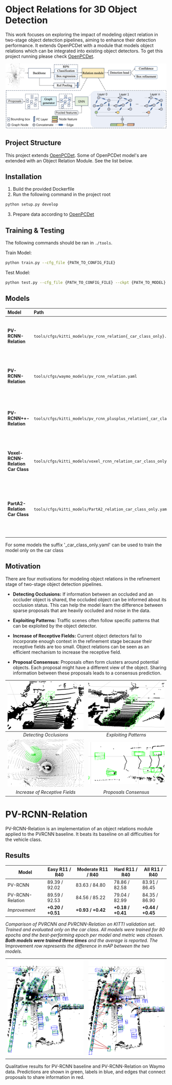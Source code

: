 # Object Relations for 3D Object Detection

This work focuses on exploring the impact of modeling object relation in two-stage object detection pipelines, aiming to enhance their detection performance. It extends OpenPCDet with a module that models object relations which can be integrated into existing object detectors. To get this project running please check [OpenPCDet](https://github.com/open-mmlab/OpenPCDet).
<p align="center">
<img src="resources/pipeline.png"/>
</p>

## Project Structure

This project extends [OpenPCDet](https://github.com/open-mmlab/OpenPCDet). Some of OpenPCDet model's are extended with an Object Relation Module. See the list below.

## Installation

1. Build the provided Dockerfile
2. Run the following command in the project root
```bash
python setup.py develop
```
3. Prepare data according to [OpenPCDet](https://github.com/open-mmlab/OpenPCDet)

## Training & Testing
The following commands should be ran in ``./tools``.

Train Model:
```bash
python train.py --cfg_file {PATH_TO_CONFIG_FILE}
```

Test Model:
```bash
python test.py --cfg_file {PATH_TO_CONFIG_FILE} --ckpt {PATH_TO_MODEL}
```

## Models

| Model                                 | Path                                                                      | Description                                                               | Dataset |
| :------------------------------------ | :------------------------------------------------------------------------ | :------------------------------------------------------------------------ | :------ |
| **PV-RCNN-Relation**                  | `tools/cfgs/kitti_models/pv_rcnn_relation{_car_class_only}.yaml`          | PV-RCNN model extended with the Object Relation Module.                   | KITTI   |
| **PV-RCNN-Relation**                  | `tools/cfgs/waymo_models/pv_rcnn_relation.yaml`          | PV-RCNN model extended with the Object Relation Module.                   | Waymo   |
| **PV-RCNN++-Relation**                | `tools/cfgs/kitti_models/pv_rcnn_plusplus_relation{_car_class_only}.yaml` | PV-RCNN++ model extended with the Object Relation Module.                 | KITTI   |
| **Voxel-RCNN-Relation Car Class**     | `tools/cfgs/kitti_models/voxel_rcnn_relation_car_class_only.yaml`         | Voxel-RCNN extended with the Object Relation Module.                      | KITTI   |
| **PartA2-Relation Car Class**         | `tools/cfgs/kitti_models/PartA2_relation_car_class_only.yaml`             | PartA2 model extended with the Object Relation Module, trained only on the car class. | KITTI   |


For some models the suffix '_car_class_only.yaml' can be used to train the model only on the car class






## Motivation

There are four motivations for modeling object relations in the refinement stage of two-stage object detection pipelines.

- **Detecting Occlusions:** If information between an occluded and an occluder object is shared, the occluded object can be informed about its occlusion status. This can help the model learn the difference between sparse proposals that are heavily occluded and noise in the data.

- **Exploiting Patterns:** Traffic scenes often follow specific patterns that can be exploited by the object detector.

- **Increase of Receptive Fields:** Current object detectors fail to incorporate enough context in the refinement stage because their receptive fields are too small. Object relations can be seen as an efficient mechanism to increase the receptive field.

- **Proposal Consensus:** Proposals often form clusters around potential objects. Each proposal might have a different view of the object. Sharing information between these proposals leads to a consensus prediction.


| ![Image 1](resources/occlusion.png) | ![Image 2](resources/pattern.png) |
|:-:|:-:|
| *Detecting Occlusions*      | *Exploiting Patterns*      |
| ![Image 3](resources/radius.png) | ![Image 4](resources/proposal_consensus.png)
| *Increase of Receptive Fields*      | *Proposals Consensus*      |


# PV-RCNN-Relation

PV-RCNN-Relation is an implementation of an object relations module applied to the PVRCNN baseline. It beats its baseline on all difficulties for the vehicle class.


## Results

| Model             | Easy R11 / R40 | Moderate R11 / R40 | Hard R11 / R40 | All R11 / R40 |
|-------------------|----------------|--------------------|----------------|---------------|
| PV-RCNN            | 89.39 / 92.02  | 83.63 / 84.80      | 78.86 / 82.58  | 83.91 / 86.45 |
| PV-RCNN-Relation   | 89.59 / 92.53  | 84.56 / 85.22      | 79.04 / 82.99  | 84.35 / 86.90 |
| *Improvement*     | **+0.20 / +0.51** | **+0.93 / +0.42** | **+0.18 / +0.41** | **+0.44 / +0.45** |

*Comparison of PVRCNN and PVRCNN-Relation on KITTI validation set. Trained and evaluated only on the car class. All models were trained for 80 epochs and the best-performing epoch per model and metric was chosen. **Both models were trained three times** and the average is reported. The* Improvement *row represents the difference in mAP between the two models.*


| | |
|:-------------------------:|:-------------------------:|
| ![Image 1](resources/side.png) | ![Image 2](resources/relation_side.png) |
|  |  |

Qualitative results for PV-RCNN baseline and PV-RCNN-Relation on Waymo data. Predictions are shown in green, labels in blue, and edges that connect proposals to share information in red. 







